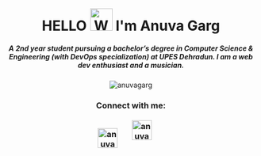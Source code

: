 <link src="https://github.com/anuvagarg/anuvagarg.github.io/blob/master/assets/css/style.css" rel="stylesheet">
<h1 align = "center"> HELLO <img src="https://raw.githubusercontent.com/nixin72/nixin72/master/wave.gif" 
         alt="Waving hand animated gif"
         height="45"
         width="45" /> I'm Anuva Garg</h1>
<h5 align="center">A 2nd year student pursuing a bachelor’s degree in Computer Science & Engineering (with DevOps specialization) at UPES Dehradun. I am a web dev enthusiast and a musician.</h5>
<p align="center"><img src="https://komarev.com/ghpvc/?username=anuvagarg&label=Profile%20views&color=0e75b6&style=flat" alt="anuvagarg"/><br>
         <!--<img alt= "stats card" src="https://github-readme-streak-stats.herokuapp.com/?user=anuvagarg&theme=radical">
         <img alt= "stats card" src="https://github-readme-stats.vercel.app/api?username=anuvagarg&count_private=true&theme=radical&show_icons=true"/>--></p>
<h3 align="center">Connect with me:<br><br>
<a target="blank" href="https://www.linkedin.com/in/anuvagarg/"><img align="center" src="https://img.icons8.com/cute-clipart/64/000000/linkedin.png" alt="anuva garg" height="40" width="40" /></a>
<a target="blank" style="padding: 25px" href="https://dev.to/anuva"><img src="https://img.icons8.com/external-tal-revivo-filled-tal-revivo/24/000000/external-dev-community-where-programmers-share-ideas-and-help-each-other-grow-logo-filled-tal-revivo.png" alt="anuva garg" height="40" width="40"/></a></h3>
<!--<p align="center">
  <img src="https://github.com/anuvagarg/anuvagarg/raw/output/github-contribution-grid-snake.svg" alt="snake"></center>
</p>-->
<!--
**anuvagarg/anuvagarg** is a ✨ _special_ ✨ repository because its `README.md` (this file) appears on your GitHub profile.

Here are some ideas to get you started:

- 🔭 I’m currently working on ...
- 🌱 I’m currently learning ...
- 👯 I’m looking to collaborate on ...
- 🤔 I’m looking for help with ...
- 💬 Ask me about ...
- 📫 How to reach me: ...
- 😄 Pronouns: ...
- ⚡ Fun fact: ...
-->
